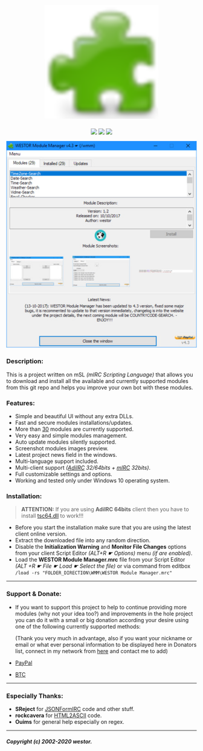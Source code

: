 <h1 align="center">
	<img
		width="300"
		alt="WESTOR Module Manager"
		src="https://raw.githubusercontent.com/westor7/wmm/master/images/wmm_180x180.png">
</h1>

<p align="center">
	<a href="https://paypal.me/westor"><img
		src="https://img.shields.io/badge/Donate-PayPal-blue.svg"></a>
	<a href="https://raw.githubusercontent.com/westor7/wmm/master/images/btc_address.png"><img
		src="https://img.shields.io/badge/Donate-BTC-orange.svg"></a>
	<a href="https://kiwiirc.com/nextclient/irc.chathub.org:+6697?nick=mSL-??&theme=nightswatch&channel=#mSL"><img
		src="https://img.shields.io/badge/Contact-IRC-brightgreen.svg"></a>
</p>

<p align="center">
	<img src="https://raw.githubusercontent.com/westor7/wmm/master/images/wmm_2.jpg" width="550">
</p>

### Description:

This is a project written on mSL *(mIRC Scripting Language)* that allows you to download and install all the available and currently supported modules from this git repo and helps you improve your own bot with these modules.

### Features:

- Simple and beautiful UI without any extra DLLs.
- Fast and secure modules installations/updates.
- More than [30](https://github.com/westor7/wmm/tree/master/modules#available-modules) modules are currently supported.
- Very easy and simple modules management.
- Auto update modules silently supported.
- Screenshot modules images preview.
- Latest project news field in the windows.
- Multi-language support included.
- Multi-client support *([AdiIRC](https://adiirc.com) 32/64bits + [mIRC](https://mirc.com) 32bits)*.
- Full customizable settings and options.
- Working and tested only under Windows 10 operating system.

### Installation:

> **ATTENTION:** If you are using **AdiIRC 64bits** client then you have to install [tsc64.dll](https://tablacus.github.io/scriptcontrol_en.html) to work!!!

- Before you start the installation make sure that you are using the latest client online version.
- Extract the downloaded file into any random direction.
- Disable the **Initialization Warning** and **Monitor File Changes** options from your client Script Editor *(ALT+R ☛ Options)* menu *(if are enabled)*.
- Load the **WESTOR Module Manager.mrc** file from your Script Editor *(ALT +R ☛ File ☛ Load ☛ Select the file)* or via command from editbox ``/load -rs "FOLDER_DIRECTION\WMM\WESTOR Module Manager.mrc"``

------------

### Support & Donate:

- If you want to support this project to help to continue providing more modules (why not your idea too?)
  and improvements in the hole project you can do it with a small or big donation according your desire
  using one of the following currently supported methods:
  
  (Thank you very much in advantage, also if you want your nickname or email or what ever personal information to be displayed here in Donators list, connect in my network from [here](https://kiwiirc.com/nextclient/irc.chathub.org:+6697?nick=mSL-??&theme=nightswatch&channel=#mSL) and contact me to add)

- [PayPal](https://paypal.me/westor)
- [BTC](https://raw.githubusercontent.com/westor7/wmm/master/images/btc_address.png)

------------

### Especially Thanks:

- **SReject** for [JSONFormIRC](https://github.com/SReject/JSON-For-Mirc) code and other stuff.
- **rockcavera** for [HTML2ASCII](http://hawkee.com/snippet/17963/) code.
- **Ouims** for general help especially on regex.

------------

##### Copyright (c) 2002-2020 westor.
